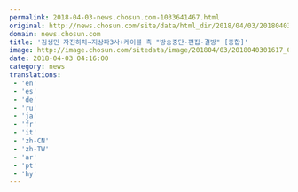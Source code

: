 ```yaml
---
permalink: 2018-04-03-news.chosun.com-1033641467.html
original: http://news.chosun.com/site/data/html_dir/2018/04/03/2018040301680.html
domain: news.chosun.com
title: '김생민 자진하차→지상파3사+케이블 측 "방송중단·편집·결방" [종합]'
image: http://image.chosun.com/sitedata/image/201804/03/2018040301617_0.jpg
date: 2018-04-03 04:16:00
category: news
translations: 
 - 'en'
 - 'es'
 - 'de'
 - 'ru'
 - 'ja'
 - 'fr'
 - 'it'
 - 'zh-CN'
 - 'zh-TW'
 - 'ar'
 - 'pt'
 - 'hy'
---
```


